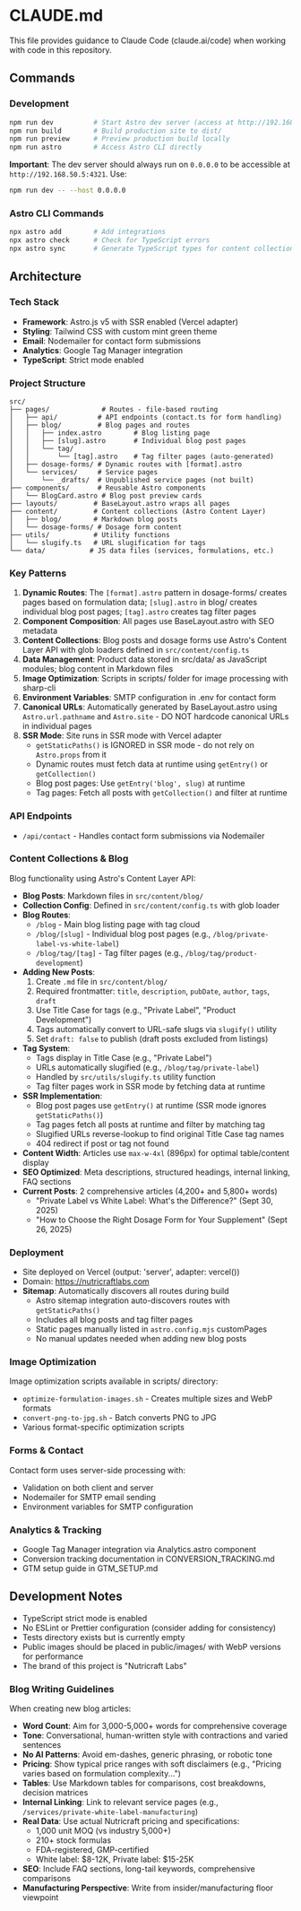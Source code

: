 # CLAUDE.md

This file provides guidance to Claude Code (claude.ai/code) when working with code in this repository.

## Commands

### Development
```bash
npm run dev          # Start Astro dev server (access at http://192.168.50.5:4321)
npm run build        # Build production site to dist/
npm run preview      # Preview production build locally
npm run astro        # Access Astro CLI directly
```

**Important**: The dev server should always run on `0.0.0.0` to be accessible at `http://192.168.50.5:4321`. Use:
```bash
npm run dev -- --host 0.0.0.0
```

### Astro CLI Commands
```bash
npx astro add        # Add integrations
npx astro check      # Check for TypeScript errors
npx astro sync       # Generate TypeScript types for content collections
```

## Architecture

### Tech Stack
- **Framework**: Astro.js v5 with SSR enabled (Vercel adapter)
- **Styling**: Tailwind CSS with custom mint green theme
- **Email**: Nodemailer for contact form submissions
- **Analytics**: Google Tag Manager integration
- **TypeScript**: Strict mode enabled

### Project Structure

```
src/
├── pages/             # Routes - file-based routing
│   ├── api/          # API endpoints (contact.ts for form handling)
│   ├── blog/         # Blog pages and routes
│   │   ├── index.astro        # Blog listing page
│   │   ├── [slug].astro       # Individual blog post pages
│   │   └── tag/
│   │       └── [tag].astro    # Tag filter pages (auto-generated)
│   ├── dosage-forms/ # Dynamic routes with [format].astro
│   └── services/     # Service pages
│       └── _drafts/  # Unpublished service pages (not built)
├── components/       # Reusable Astro components
│   └── BlogCard.astro # Blog post preview cards
├── layouts/         # BaseLayout.astro wraps all pages
├── content/         # Content collections (Astro Content Layer)
│   ├── blog/        # Markdown blog posts
│   └── dosage-forms/ # Dosage form content
├── utils/           # Utility functions
│   └── slugify.ts   # URL slugification for tags
└── data/           # JS data files (services, formulations, etc.)
```

### Key Patterns

1. **Dynamic Routes**: The `[format].astro` pattern in dosage-forms/ creates pages based on formulation data; `[slug].astro` in blog/ creates individual blog post pages; `[tag].astro` creates tag filter pages
2. **Component Composition**: All pages use BaseLayout.astro with SEO metadata
3. **Content Collections**: Blog posts and dosage forms use Astro's Content Layer API with glob loaders defined in `src/content/config.ts`
4. **Data Management**: Product data stored in src/data/ as JavaScript modules; blog content in Markdown files
5. **Image Optimization**: Scripts in scripts/ folder for image processing with sharp-cli
6. **Environment Variables**: SMTP configuration in .env for contact form
7. **Canonical URLs**: Automatically generated by BaseLayout.astro using `Astro.url.pathname` and `Astro.site` - DO NOT hardcode canonical URLs in individual pages
8. **SSR Mode**: Site runs in SSR mode with Vercel adapter
   - `getStaticPaths()` is IGNORED in SSR mode - do not rely on `Astro.props` from it
   - Dynamic routes must fetch data at runtime using `getEntry()` or `getCollection()`
   - Blog post pages: Use `getEntry('blog', slug)` at runtime
   - Tag pages: Fetch all posts with `getCollection()` and filter at runtime

### API Endpoints
- `/api/contact` - Handles contact form submissions via Nodemailer

### Content Collections & Blog

Blog functionality using Astro's Content Layer API:
- **Blog Posts**: Markdown files in `src/content/blog/`
- **Collection Config**: Defined in `src/content/config.ts` with glob loader
- **Blog Routes**:
  - `/blog` - Main blog listing page with tag cloud
  - `/blog/[slug]` - Individual blog post pages (e.g., `/blog/private-label-vs-white-label`)
  - `/blog/tag/[tag]` - Tag filter pages (e.g., `/blog/tag/product-development`)
- **Adding New Posts**:
  1. Create `.md` file in `src/content/blog/`
  2. Required frontmatter: `title`, `description`, `pubDate`, `author`, `tags`, `draft`
  3. Use Title Case for tags (e.g., "Private Label", "Product Development")
  4. Tags automatically convert to URL-safe slugs via `slugify()` utility
  5. Set `draft: false` to publish (draft posts excluded from listings)
- **Tag System**:
  - Tags display in Title Case (e.g., "Private Label")
  - URLs automatically slugified (e.g., `/blog/tag/private-label`)
  - Handled by `src/utils/slugify.ts` utility function
  - Tag filter pages work in SSR mode by fetching data at runtime
- **SSR Implementation**:
  - Blog post pages use `getEntry()` at runtime (SSR mode ignores `getStaticPaths()`)
  - Tag pages fetch all posts at runtime and filter by matching tag
  - Slugified URLs reverse-lookup to find original Title Case tag names
  - 404 redirect if post or tag not found
- **Content Width**: Articles use `max-w-4xl` (896px) for optimal table/content display
- **SEO Optimized**: Meta descriptions, structured headings, internal linking, FAQ sections
- **Current Posts**: 2 comprehensive articles (4,200+ and 5,800+ words)
  - "Private Label vs White Label: What's the Difference?" (Sept 30, 2025)
  - "How to Choose the Right Dosage Form for Your Supplement" (Sept 26, 2025)

### Deployment
- Site deployed on Vercel (output: 'server', adapter: vercel())
- Domain: https://nutricraftlabs.com
- **Sitemap**: Automatically discovers all routes during build
  - Astro sitemap integration auto-discovers routes with `getStaticPaths()`
  - Includes all blog posts and tag filter pages
  - Static pages manually listed in `astro.config.mjs` customPages
  - No manual updates needed when adding new blog posts

### Image Optimization
Image optimization scripts available in scripts/ directory:
- `optimize-formulation-images.sh` - Creates multiple sizes and WebP formats
- `convert-png-to-jpg.sh` - Batch converts PNG to JPG
- Various format-specific optimization scripts

### Forms & Contact
Contact form uses server-side processing with:
- Validation on both client and server
- Nodemailer for SMTP email sending
- Environment variables for SMTP configuration

### Analytics & Tracking
- Google Tag Manager integration via Analytics.astro component
- Conversion tracking documentation in CONVERSION_TRACKING.md
- GTM setup guide in GTM_SETUP.md

## Development Notes

- TypeScript strict mode is enabled
- No ESLint or Prettier configuration (consider adding for consistency)
- Tests directory exists but is currently empty
- Public images should be placed in public/images/ with WebP versions for performance
- The brand of this project is "Nutricraft Labs"

### Blog Writing Guidelines

When creating new blog articles:
- **Word Count**: Aim for 3,000-5,000+ words for comprehensive coverage
- **Tone**: Conversational, human-written style with contractions and varied sentences
- **No AI Patterns**: Avoid em-dashes, generic phrasing, or robotic tone
- **Pricing**: Show typical price ranges with soft disclaimers (e.g., "Pricing varies based on formulation complexity...")
- **Tables**: Use Markdown tables for comparisons, cost breakdowns, decision matrices
- **Internal Linking**: Link to relevant service pages (e.g., `/services/private-white-label-manufacturing`)
- **Real Data**: Use actual Nutricraft pricing and specifications:
  - 1,000 unit MOQ (vs industry 5,000+)
  - 210+ stock formulas
  - FDA-registered, GMP-certified
  - White label: $8-12K, Private label: $15-25K
- **SEO**: Include FAQ sections, long-tail keywords, comprehensive comparisons
- **Manufacturing Perspective**: Write from insider/manufacturing floor viewpoint